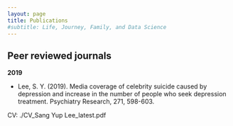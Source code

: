 ```yaml
---
layout: page
title: Publications
#subtitle: Life, Journey, Family, and Data Science
---
```


## Peer reviewed journals
**2019**
- Lee, S. Y. (2019). Media coverage of celebrity suicide caused by depression and increase in the number of people who seek depression treatment. Psychiatry Research, 271, 598-603.

CV: ./CV_Sang Yup Lee_latest.pdf
